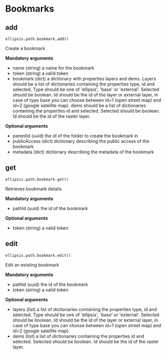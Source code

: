 # Bookmarks

## add

    ellipsis.path.bookmark.add()

Create a bookmark

**Mandatory arguments**

- name (string) a name for the bookmark
- token (string) a valid token
- bookmark (dict) a dictionary with properties layers and dems.
Layers should be a list of dictionaries containing the properties type, id and selected. Type should be one of 'ellipsis', 'base' or 'external'. Selected should be boolean. Id should be the id of the layer or external layer, in case of type base you can choose between id=1 (open street map) and id=2 (google satellite map).
dems should be a list of dictionaries containing the properties id and selected. Selected should be boolean. Id should be the id of the raster layer.

**Optional arguments**

- parentId (uuid) the id of the folder to create the bookmark in
- publicAccess (dict) dictionary describing the public access of the bookmark
- metadata (dict) dictionary describing the metadata of the bookmark

## get

    ellipsis.path.bookmark.get()

Retrieves bookmark details

**Mandatory arguments**

- pathId (uuid) the id of the bookmark

**Optional arguments**
- token (string) a valid token



## edit

    ellipsis.path.bookmark.edit()

Edit an existing bookmark


**Mandatory arguments**
- pathId (uuid) the id of the bookmark
- token (string) a valid token

**Optional arguments**
- layers (list) a list of dictionaries containing the properties type, id and selected. Type should be one of 'ellipsis', 'base' or 'external'. Selected should be boolean. Id should be the id of the layer or external layer, in case of type base you can choose between id=1 (open street map) and id=2 (google satellite map).
- dems (list) a list of dictionaries containing the properties id and selected. Selected should be boolean. Id should be the id of the raster layer.



